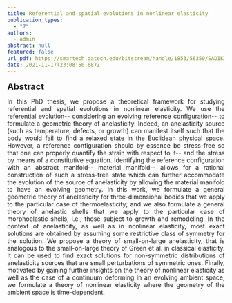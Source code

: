 ```yaml
---
title: Referential and spatial evolutions in nonlinear elasticity
publication_types:
  - "7"
authors:
  - admin
abstract: null
featured: false
url_pdf: https://smartech.gatech.edu/bitstream/handle/1853/56350/SADIK-DISSERTATION-2016.pdf?sequence=1&isAllowed=y
date: 2021-11-17T23:08:50.687Z
---
```

<big><big><b>Abstract</b></big></big>
<div style="text-align: justify">In this PhD thesis, we propose a theoretical framework for studying
  referential and spatial evolutions in nonlinear elasticity. We use the
  referential evolution-- considering an evolving reference configuration-- to
  formulate a geometric theory of anelasticity. Indeed, an anelasticity source
  (such as temperature, defects, or growth) can manifest itself such that the
  body would fail to find a relaxed state in the Euclidean physical space.
  However, a reference configuration should by essence be stress-free so that
  one can properly quantify the strain with respect to it-- and the stress by
  means of a constitutive equation. Identifying the reference configuration with
  an abstract manifold-- material manifold-- allows for a rational construction
  of such a stress-free state which can further accommodate the evolution of the
  source of anelasticity by allowing the material manifold to have an evolving
  geometry. In this work, we formulate a general geometric theory of
  anelasticity for three-dimensional bodies that we apply to the particular case
  of thermoelasticity; and we also formulate a general theory of anelastic
  shells that we apply to the particular case of morphoelastic shells, i.e.,
  those subject to growth and remodeling. In the context of anelasticity, as
  well as in nonlinear elasticity, most exact solutions are obtained by assuming
  some restrictive class of symmetry for the solution. We propose a theory of
  small-on-large anelasticity, that is analogous to the small-on-large theory of
  Green et al. in classical elasticity. It can be used to find exact solutions
  for non-symmetric distributions of anelasticity sources that are small
  perturbations of symmetric ones. Finally, motivated by gaining further
  insights on the theory of nonlinear elasticity as well as the case of a
  continuum deforming in an evolving ambient space, we formulate a theory of
  nonlinear elasticity where the geometry of the ambient space is
  time-dependent.</div>